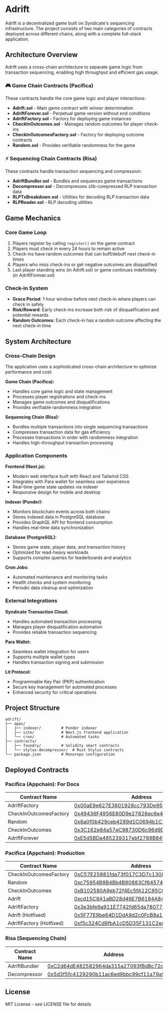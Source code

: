# Adrift

Adrift is a decentralized game built on Syndicate's sequencing infrastructure. The project consists of two main categories of contracts deployed across different chains, along with a complete full-stack application.

## Architecture Overview

Adrift uses a cross-chain architecture to separate game logic from transaction sequencing, enabling high throughput and efficient gas usage.

### 🎮 Game Chain Contracts (Pacifica)
These contracts handle the core game logic and player interactions:
- **Adrift.sol** - Main game contract with winner determination
- **AdriftForever.sol** - Perpetual game version without end conditions
- **AdriftFactory.sol** - Factory for deploying game instances
- **CheckInOutcomes.sol** - Manages random outcomes for player check-ins
- **CheckInOutcomesFactory.sol** - Factory for deploying outcome contracts
- **Random.sol** - Provides verifiable randomness for the game

### ⚡ Sequencing Chain Contracts (Risa)
These contracts handle transaction sequencing and compression:
- **AdriftBundler.sol** - Bundles and sequences game transactions
- **Decompressor.sol** - Decompresses zlib-compressed RLP transaction data
- **RLPTxBreakdown.sol** - Utilities for decoding RLP transaction data
- **RLPReader.sol** - RLP decoding utilities

## Game Mechanics

### Core Game Loop
1. Players register by calling `register()` on the game contract
2. Players must check in every 24 hours to remain active
3. Check-ins have random outcomes that can buff/debuff next check-in times
4. Players who miss check-ins or get negative outcomes are disqualified
5. Last player standing wins (in Adrift.sol) or game continues indefinitely (in AdriftForever.sol)

### Check-in System
- **Grace Period**: 1 hour window before next check-in where players can check in safely
- **Risk/Reward**: Early check-ins increase both risk of disqualification and potential rewards
- **Random Outcomes**: Each check-in has a random outcome affecting the next check-in time

## System Architecture

### Cross-Chain Design
The application uses a sophisticated cross-chain architecture to optimize performance and cost:

**Game Chain (Pacifica):**
- Handles core game logic and state management
- Processes player registrations and check-ins
- Manages game outcomes and disqualifications
- Provides verifiable randomness integration

**Sequencing Chain (Risa):**
- Bundles multiple transactions into single sequencing transactions
- Compresses transaction data for gas efficiency
- Processes transactions in order with randomness integration
- Handles high-throughput transaction processing

### Application Components

**Frontend (Next.js):**
- Modern web interface built with React and Tailwind CSS
- Integrates with Para wallet for seamless user experience
- Real-time game state updates via indexer
- Responsive design for mobile and desktop

**Indexer (Ponder):**
- Monitors blockchain events across both chains
- Stores indexed data in PostgreSQL database
- Provides GraphQL API for frontend consumption
- Handles real-time data synchronization

**Database (PostgreSQL):**
- Stores game state, player data, and transaction history
- Optimized for read-heavy workloads
- Supports complex queries for leaderboards and analytics

**Cron Jobs:**
- Automated maintenance and monitoring tasks
- Health checks and system monitoring
- Periodic data cleanup and optimization

### External Integrations

**Syndicate Transaction Cloud:**
- Handles automated transaction processing
- Manages player disqualification automation
- Provides reliable transaction sequencing

**Para Wallet:**
- Seamless wallet integration for users
- Supports multiple wallet types
- Handles transaction signing and submission

**Lit Protocol:**
- Programmable Key Pair (PKP) authentication
- Secure key management for automated processes
- Enhanced security for critical operations

## Project Structure
```
adrift/
├── apps/
│   ├── indexer/         # Ponder indexer
│   ├── site/            # Next.js frontend application
│   └── cron/            # Automated tasks
├── contracts/
│   ├── foundry/         # Solidity smart contracts
│   └── stylus-decompressor/  # Rust Stylus contracts
└── package.json         # Monorepo configuration
```


## Deployed Contracts

### Pacifica (Appchain): For Docs

| Contract Name                 | Address                                                                                                                       |
| ----------------------------  | ----------------------------------------------------------------------------------------------------------------------------- |
| AdriftFactory                 | [0x00aE9e627E3601928cc793De95923346564aC62C](https://pacifica.explorer.testnet.syndicate.io/address/0x00aE9e627E3601928cc793De95923346564aC62C) |
| CheckInOutcomesFactory        | [0x49436F4956E80D9e27826ec6e43f06b9a4E54C69](https://pacifica.explorer.testnet.syndicate.io/address/0x49436F4956E80D9e27826ec6e43f06b9a4E54C69) |
| Random                        | [0x6a0f0b429ceb4289d1C0694b1C11542A70148EBE](https://pacifica.explorer.testnet.syndicate.io/address/0x6a0f0b429ceb4289d1C0694b1C11542A70148EBE) |
| CheckInOutcomes               | [0x3C162e84a57eC98730D6c96d9D268Eb323Ba7338](https://pacifica.explorer.testnet.syndicate.io/address/0x3C162e84a57eC98730D6c96d9D268Eb323Ba7338) |
| AdriftForever                 | [0xE5d5BDa485239317ebf2788B849f53cE9B63a64B](https://pacifica.explorer.testnet.syndicate.io/address/0xE5d5BDa485239317ebf2788B849f53cE9B63a64B) |

### Pacifica (Appchain): Production

| Contract Name                 | Address                                                                                                                       |
| ----------------------------  | ----------------------------------------------------------------------------------------------------------------------------- |
| CheckInOutcomesFactory        | [0xC57E25881fda73f017C3D7c1308d00B1a358409e](https://pacifica.explorer.testnet.syndicate.io/address/0xC57E25881fda73f017C3D7c1308d00B1a358409e) |
| Random                        | [0xc75954B9B4Bb4B80883Cf645744612138b7e4870](https://pacifica.explorer.testnet.syndicate.io/address/0xc75954B9B4Bb4B80883Cf645744612138b7e4870) |
| CheckInOutcomes               | [0xB102580A9eb72f4Ec5fA12C85CCFB30D5C016Ff0](https://pacifica.explorer.testnet.syndicate.io/address/0xB102580A9eb72f4Ec5fA12C85CCFB30D5C016Ff0) |
| Adrift                        | [0xcd15C8A1aBD28d46E7B6184A848DA9f9cFCda628](https://pacifica.explorer.testnet.syndicate.io/address/0xcd15C8A1aBD28d46E7B6184A848DA9f9cFCda628) |
| AdriftFactory                 | [0x3e3bfe9a911E7742fd65da7807773b4CD2e2B4Fd](https://pacifica.explorer.testnet.syndicate.io/address/0x3e3bfe9a911E7742fd65da7807773b4CD2e2B4Fd) |
| Adrift (Hotfixed)             | [0x5F77E9be64D1DdA9d2c0FcB8a1E0d8c1E867ECa2](https://pacifica.explorer.testnet.syndicate.io/address/0x5F77E9be64D1DdA9d2c0FcB8a1E0d8c1E867ECa2) |
| AdriftFactory (Hotfixed)      | [0xf5c324Cd9fbA1cD5D35F131C2eA7808A55942DE1](https://pacifica.explorer.testnet.syndicate.io/address/0xf5c324Cd9fbA1cD5D35F131C2eA7808A55942DE1) |

### Risa (Sequencing Chain)
| Contract Name                 | Address                                                                                                                       |
| ----------------------------  | ----------------------------------------------------------------------------------------------------------------------------- |
| AdriftBundler                 | [0xC2d64dE482582964da315a27093fBdBc72c874CB](https://risa-testnet.explorer.alchemy.com/address/0xC2d64dE482582964da315a27093fBdBc72c874CB) |
| Decompressor                  | [0x5d3f5fc4129290b11ac6ed9bbc99cf11a79a5ef0](https://risa-testnet.explorer.alchemy.com/address/0x5d3f5fc4129290b11ac6ed9bbc99cf11a79a5ef0) |

## License

MIT License - see LICENSE file for details

